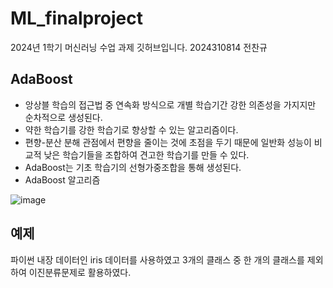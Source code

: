 # ML_finalproject
2024년 1학기 머신러닝 수업 과제 깃허브입니다.
2024310814 전찬규

## AdaBoost
- 앙상블 학습의 접근법 중 연속화 방식으로 개별 학습기간 강한 의존성을 가지지만 순차적으로 생성된다.
- 약한 학습기를 강한 학습기로 향상할 수 있는 알고리즘이다.
- 편향-분산 분해 관점에서 편향을 줄이는 것에 초점을 두기 때문에 일반화 성능이 비교적 낮은 학습기들을 조합하여 견고한 학습기를 만들 수 있다.
- AdaBoost는 기초 학습기의 선형가중조합을 통해 생성된다.
- AdaBoost 알고리즘
  
![image](https://github.com/chan9yu711/ML_finalproject/assets/172960092/761c51c7-06d5-424e-9e07-57fc7dcdb399)

## 예제
파이썬 내장 데이터인 iris 데이터를 사용하였고 3개의 클래스 중 한 개의 클래스를 제외하여 이진분류문제로 활용하였다.

